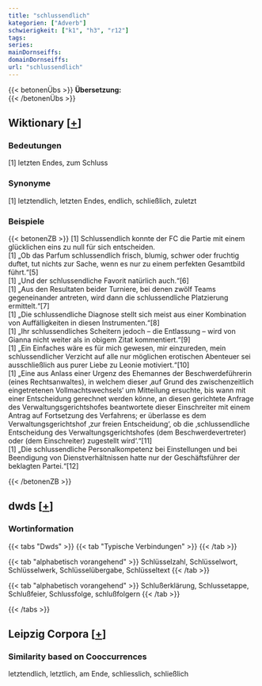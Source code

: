 ```yaml
---
title: "schlussendlich"
kategorien: ["Adverb"]
schwierigkeit: ["k1", "h3", "r12"]
tags:
series:
mainDornseiffs:
domainDornseiffs:
url: "schlussendlich"
---
```


{{< betonenÜbs >}}
**Übersetzung:**  
{{< /betonenÜbs >}}

## Wiktionary [[+](https://de.wiktionary.org/wiki/schlussendlich)]

### Bedeutungen
[1] letzten Endes, zum Schluss  

### Synonyme
[1] letztendlich, letzten Endes, endlich, schließlich, zuletzt  

### Beispiele
{{< betonenZB >}}
[1] Schlussendlich konnte der FC die Partie mit einem glücklichen eins zu null für sich entscheiden.  
[1] „Ob das Parfum schlussendlich frisch, blumig, schwer oder fruchtig duftet, tut nichts zur Sache, wenn es nur zu einem perfekten Gesamtbild führt.“[5]  
[1] „Und der schlussendliche Favorit natürlich auch.“[6]  
[1] „Aus den Resultaten beider Turniere, bei denen zwölf Teams gegeneinander antreten, wird dann die schlussendliche Platzierung ermittelt.“[7]  
[1] „Die schlussendliche Diagnose stellt sich meist aus einer Kombination von Auffälligkeiten in diesen Instrumenten.“[8]  
[1] „Ihr schlussendliches Scheitern jedoch – die Entlassung – wird von Gianna nicht weiter als in obigem Zitat kommentiert.“[9]  
[1] „Ein Einfaches wäre es für mich gewesen, mir einzureden, mein schlussendlicher Verzicht auf alle nur möglichen erotischen Abenteuer sei ausschließlich aus purer Liebe zu Leonie motiviert.“[10]  
[1] „Eine aus Anlass einer Urgenz des Ehemannes der Beschwerdeführerin (eines Rechtsanwaltes), in welchem dieser ‚auf Grund des zwischenzeitlich eingetretenen Vollmachtswechsels‘ um Mitteilung ersuchte, bis wann mit einer Entscheidung gerechnet werden könne, an diesen gerichtete Anfrage des Verwaltungsgerichtshofes beantwortete dieser Einschreiter mit einem Antrag auf Fortsetzung des Verfahrens; er überlasse es dem Verwaltungsgerichtshof ‚zur freien Entscheidung‘, ob die ‚schlussendliche Entscheidung des Verwaltungsgerichtshofes (dem Beschwerdevertreter) oder (dem Einschreiter) zugestellt wird‘.“[11]  
[1] „Die schlussendliche Personalkompetenz bei Einstellungen und bei Beendigung von Dienstverhältnissen hatte nur der Geschäftsführer der beklagten Partei.“[12]  

{{< /betonenZB >}}


## dwds [[+](https://www.dwds.de/wb/schlussendlich)]

### Wortinformation
{{< tabs "Dwds" >}}
{{< tab "Typische Verbindungen" >}}
{{< /tab >}}

{{< tab "alphabetisch vorangehend" >}}
Schlüsselzahl, Schlüsselwort, Schlüsselwerk, Schlüsselübergabe, Schlüsseltext
{{< /tab >}}

{{< tab "alphabetisch vorangehend" >}}
Schlußerklärung, Schlussetappe, Schlußfeier, Schlussfolge, schlußfolgern
{{< /tab >}}

{{< /tabs >}}

## Leipzig Corpora [[+](https://corpora.uni-leipzig.de/en/res?word=schlussendlich&corpusId=deu_newscrawl-public_2018)]


### Similarity based on Cooccurrences
letztendlich, letztlich, am Ende, schliesslich, schließlich


